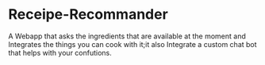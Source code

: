 # Receipe-Recommander
A Webapp that asks the ingredients that are available at the moment and Integrates the things you can cook with it;it also Integrate a custom chat bot that helps with your confutions.
